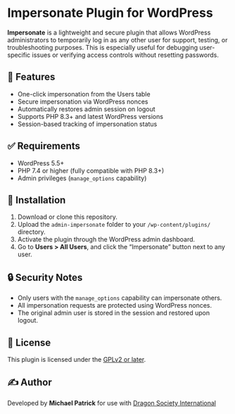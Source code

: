 # Impersonate Plugin for WordPress

**Impersonate** is a lightweight and secure plugin that allows WordPress administrators to temporarily log in as any other user for support, testing, or troubleshooting purposes. This is especially useful for debugging user-specific issues or verifying access controls without resetting passwords.

## 🔧 Features

- One-click impersonation from the Users table
- Secure impersonation via WordPress nonces
- Automatically restores admin session on logout
- Supports PHP 8.3+ and latest WordPress versions
- Session-based tracking of impersonation status

## ✅ Requirements

- WordPress 5.5+
- PHP 7.4 or higher (fully compatible with PHP 8.3+)
- Admin privileges (`manage_options` capability)

## 🚀 Installation

1. Download or clone this repository.
2. Upload the `admin-impersonate` folder to your `/wp-content/plugins/` directory.
3. Activate the plugin through the WordPress admin dashboard.
4. Go to **Users > All Users**, and click the “Impersonate” button next to any user.

## 🔒 Security Notes

- Only users with the `manage_options` capability can impersonate others.
- All impersonation requests are protected using WordPress nonces.
- The original admin user is stored in the session and restored upon logout.

## 📜 License

This plugin is licensed under the [GPLv2 or later](https://www.gnu.org/licenses/old-licenses/gpl-2.0.html).

## ✍️ Author

Developed by **Michael Patrick** for use with [Dragon Society International](https://dragonsociety.com)
